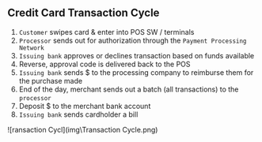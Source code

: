 ## Credit Card Transaction Cycle

1. `Customer` swipes card & enter into POS SW / terminals
2. `Processor` sends out for authorization through the `Payment Processing Network`
3. `Issuing bank` approves or declines transaction based on funds available
4. Reverse, approval code is delivered back to the POS
5. `Issuing bank` sends $ to the processing company to reimburse them for the purchase made
6. End of the day, merchant sends out a batch (all transactions) to the `processor` 
7. Deposit $ to the merchant bank account
8. `Issuing bank` sends cardholder a bill


![ransaction Cycl](img\Transaction Cycle.png)
